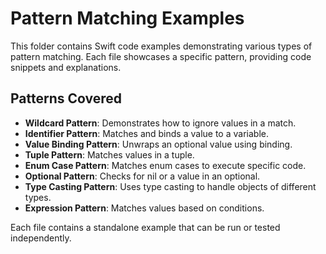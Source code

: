 # Pattern Matching Examples

This folder contains Swift code examples demonstrating various types of pattern matching. Each file showcases a specific pattern, providing code snippets and explanations.

## Patterns Covered

- **Wildcard Pattern**: Demonstrates how to ignore values in a match.
- **Identifier Pattern**: Matches and binds a value to a variable.
- **Value Binding Pattern**: Unwraps an optional value using binding.
- **Tuple Pattern**: Matches values in a tuple.
- **Enum Case Pattern**: Matches enum cases to execute specific code.
- **Optional Pattern**: Checks for nil or a value in an optional.
- **Type Casting Pattern**: Uses type casting to handle objects of different types.
- **Expression Pattern**: Matches values based on conditions.

Each file contains a standalone example that can be run or tested independently.

